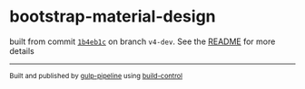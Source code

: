 # bootstrap-material-design

 built from commit [`1b4eb1c`](../../commit/1b4eb1c82c2bc7f8de92c5d66c0de21cf2ce16ca) on branch `v4-dev`. See the [README](../..) for more details

---
<sup>Built and published by [gulp-pipeline](https://github.com/alienfast/gulp-pipeline) using [build-control](https://github.com/alienfast/build-control)</sup>
